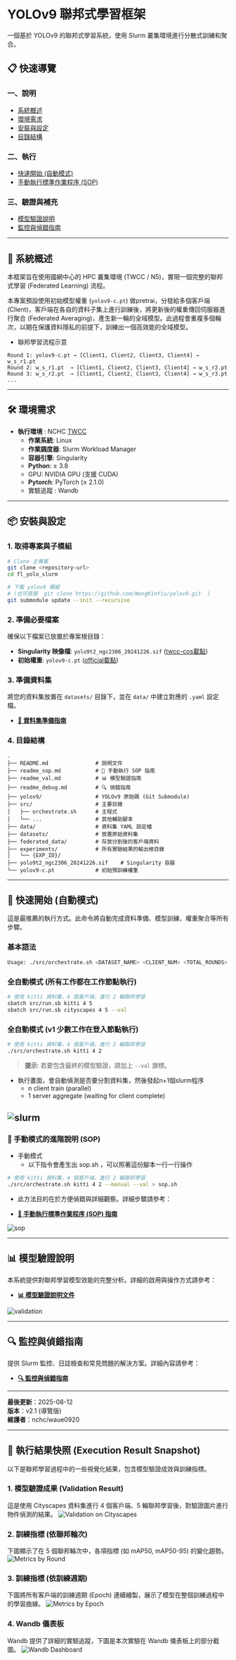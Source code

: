 # YOLOv9 聯邦式學習框架

一個基於 YOLOv9 的聯邦式學習系統，使用 Slurm 叢集環境進行分散式訓練和聚合。

## 📋 快速導覽

### 一、說明
- [系統概述](#-系統概述)
- [環境需求](#-環境需求)
- [安裝與設定](#-安裝與設定)
- [目錄結構](#-目錄結構)

### 二、執行
- [快速開始 (自動模式)](#-快速開始-自動模式)
- [手動執行標準作業程序 (SOP)](#-手動執行標準作業程序-sop)

### 三、驗證與補充
- [模型驗證說明](#-模型驗證說明)
- [監控與偵錯指南](#-監控與偵錯指南)

---

## 🎯 系統概述

本框架旨在使用國網中心的 HPC 叢集環境 (TWCC / N5)，實現一個完整的聯邦式學習 (Federated Learning) 流程。

本專案預設使用初始模型權重 (`yolov9-c.pt`) 做pretrai，分發給多個客戶端 (Client)，客戶端在各自的資料子集上進行訓練後，將更新後的權重傳回伺服器進行聚合 (Federated Averaging)，產生新一輪的全域模型。此過程會重複多個輪次，以期在保護資料隱私的前提下，訓練出一個高效能的全域模型。

* 聯邦學習流程示意
```
Round 1: yolov9-c.pt → [Client1, Client2, Client3, Client4] → w_s_r1.pt
Round 2: w_s_r1.pt  → [Client1, Client2, Client3, Client4] → w_s_r2.pt
Round 3: w_s_r2.pt  → [Client1, Client2, Client3, Client4] → w_s_r3.pt
...
```

---

## 🛠️ 環境需求
- **執行環境** : NCHC [TWCC](https://www.nchc.org.tw/Page?itemid=6&mid=10)
  - **作業系統**: Linux
  - **作業調度器**: Slurm Workload Manager
  - **容器引擎**: Singularity
  - **Python**: ≥ 3.8
  - GPU: NVIDIA GPU (支援 CUDA)
  - **Pytorch**: PyTorch (≥ 2.1.0)
  - 實驗追蹤 : Wandb 

---

## 📦 安裝與設定

### 1. 取得專案與子模組
```bash
# Clone 主專案
git clone <repository-url>
cd fl_yolo_slurm

# 下載 yolov9 模組
# (也可直接  git clone https://github.com/WongKinYiu/yolov9.git  )
git submodule update --init --recursive
```

### 2. 準備必要檔案
確保以下檔案已放置於專案根目錄：
- **Singularity 映像檔**: `yolo9t2_ngc2306_20241226.sif` ([twcc-cos載點](https://cos.twcc.ai/wauehpcproject/yolo9t2_ngc2306_20241226.sif))
- **初始權重**: `yolov9-c.pt` ([official載點](https://github.com/WongKinYiu/yolov9/releases/download/v0.1/yolov9-c.pt))

### 3. 準備資料集
將您的資料集放置在 `datasets/` 目錄下，並在 `data/` 中建立對應的 `.yaml` 設定檔。
- **[📖 資料集準備指南](./readme_datasets.md)**

### 4. 目錄結構
```
.
├── README.md               # 說明文件
├── readme_sop.md           # 📖 手動執行 SOP 指南
├── readme_val.md           # 📊 模型驗證指南
├── readme_debug.md         # 🔍 偵錯指南
├── yolov9/                 # YOLOv9 原始碼 (Git Submodule)
├── src/                    # 主要目錄
│   ├── orchestrate.sh      # 主程式
│   └── ...                 # 其他輔助腳本
├── data/                   # 資料集 YAML 設定檔
├── datasets/               # 放置原始資料集
├── federated_data/         # 存放分割後的客戶端資料
├── experiments/            # 所有實驗結果的輸出根目錄
│   └── {EXP_ID}/
├── yolo9t2_ngc2306_20241226.sif    # Singularity 容器
└── yolov9-c.pt             # 初始預訓練權重
```



---

## 🚀 快速開始 (自動模式)

這是最推薦的執行方式。此命令將自動完成資料準備、模型訓練、權重聚合等所有步驟。

### 基本語法
```bash
Usage: ./src/orchestrate.sh <DATASET_NAME> <CLIENT_NUM> <TOTAL_ROUNDS> [--manual] [--val]
```
### 全自動模式 (所有工作都在工作節點執行)
```bash
# 使用 kitti 資料集，4 個客戶端，進行 2 輪聯邦學習
sbatch src/run.sb kitti 4 5
sbatch src/run.sb cityscapes 4 5 --val
```


### 全自動模式 (v1 少數工作在登入節點執行)
```bash
# 使用 kitti 資料集，4 個客戶端，進行 2 輪聯邦學習
./src/orchestrate.sh kitti 4 2
```
> **提示**: 若要包含最終的模型驗證，請加上 `--val` 旗標。
* 執行畫面，會自動偵測是否要分割資料集，然後發起n+1個slurm程序
    * n client train (parallel)
    * 1 server aggregate  (waiting for client complete)

![slurm](pics/sim10k_c4_r5_slurm.png)
---

### 📖 手動模式的進階說明 (SOP)
* 手動模式
    - 以下指令會產生出 sop.sh ，可以照著這份腳本一行一行操作
```bash
# 使用 kitti 資料集，4 個客戶端，進行 2 輪聯邦學習
./src/orchestrate.sh kitti 4 2 --manual --val > sop.sh
```

* 此方法目的在於方便偵錯與詳細觀察。詳細步驟請參考：
- **[📖 手動執行標準作業程序 (SOP) 指南](./readme_sop.md)**

![sop](pics/kitti_c4_r5_sop.png)

---

## 📊 模型驗證說明

本系統提供對聯邦學習模型效能的完整分析。詳細的啟用與操作方式請參考：
- **[📊 模型驗證說明文件](./readme_val.md)**

![validation](pics/kitti_c4_r3_val.png)

---

## 🔍 監控與偵錯指南

提供 Slurm 監控、日誌檢查和常見問題的解決方案。詳細內容請參考：
- **[🔍 監控與偵錯指南](./readme_debug.md)**


---
**最後更新**：2025-08-12  
**版本**：v2.1 (導覽版)  
**維護者**：nchc/waue0920

---

## 📸 執行結果快照 (Execution Result Snapshot)

以下是聯邦學習過程中的一些視覺化結果，包含模型驗證成效與訓練指標。

### 1. 模型驗證成果 (Validation Result)
這是使用 Cityscapes 資料集進行 4 個客戶端、5 輪聯邦學習後，對驗證圖片進行物件偵測的結果。
![Validation on Cityscapes](pics/cityscape_c4_r5_val.jpg)

### 2. 訓練指標 (依聯邦輪次)
下圖顯示了在 5 個聯邦輪次中，各項指標 (如 mAP50, mAP50-95) 的變化趨勢。
![Metrics by Round](pics/cityscape_c4_r5_e50_byRound.png)

### 3. 訓練指標 (依訓練週期)
下圖將所有客戶端的訓練週期 (Epoch) 連續繪製，展示了模型在整個訓練過程中的學習曲線。
![Metrics by Epoch](pics/cityscape_c4_r5_e50_byEpoch.png)

### 4. Wandb 儀表板
Wandb 提供了詳細的實驗追蹤，下圖是本次實驗在 Wandb 儀表板上的部分截圖。
![Wandb Dashboard](pics/cityscape_c4_r5_e50_Wandb.png)
